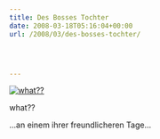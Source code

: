 ```yaml
---
title: Des Bosses Tochter
date: 2008-03-18T05:16:04+00:00
url: /2008/03/des-bosses-tochter/




---
```

<div class="flickr">
  <a href="http://www.flickr.com/photos/schreibblogade/2343934224/" title="what??"><img src="//farm3.static.flickr.com/2084/2343934224_15a4087ae1.jpg" alt="what??" /></a></p>

  <p>
    what??
  </p>
</div>

...an einem ihrer freundlicheren Tage...
